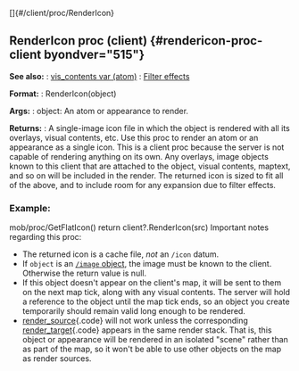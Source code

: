 []{#/client/proc/RenderIcon}
  ## RenderIcon proc (client) {#rendericon-proc-client byondver="515"}
  **See also:**
  :   [vis_contents var (atom)](ref/atom/var/vis_contents)
  :   [Filter effects](ref/%7Bnotes%7D/filters)
  <!-- -->
  **Format:**
  :   RenderIcon(object)
  <!-- -->
  **Args:**
  :   object: An atom or appearance to render.
  <!-- -->
  **Returns:**
  :   A single-image icon file in which the object is rendered with all
      its overlays, visual contents, etc.
  Use this proc to render an atom or an appearance as a single icon. This
  is a client proc because the server is not capable of rendering anything
  on its own.
  Any overlays, image objects known to this client that are attached to
  the object, visual contents, maptext, and so on will be included in the
  render. The returned icon is sized to fit all of the above, and to
  include room for any expansion due to filter effects.
  ### Example:
  mob/proc/GetFlatIcon() return client?.RenderIcon(src)
  Important notes regarding this proc:
  -   The returned icon is a cache file, *not* an `/icon` datum.
  -   If `object` is an [`/image` object](ref/image), the image must be
      known to the client. Otherwise the return value is null.
  -   If this object doesn\'t appear on the client\'s map, it will be sent
      to them on the next map tick, along with any visual contents. The
      server will hold a reference to the object until the map tick ends,
      so an object you create temporarily should remain valid long enough
      to be rendered.
  -   [render_source](ref/atom/var/render_source){.code} will not work
      unless the corresponding
      [render_target](ref/atom/var/render_target){.code} appears in the same
      render stack. That is, this object or appearance will be rendered in
      an isolated \"scene\" rather than as part of the map, so it won\'t
      be able to use other objects on the map as render sources.